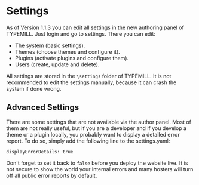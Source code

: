 # Settings

As of Version 1.1.3 you can edit all settings in the new authoring panel of TYPEMILL. Just login and go to settings. There you can edit:

* The system (basic settings).
* Themes (choose themes and configure it).
* Plugins (activate plugins and configure them).
* Users (create, update and delete).

All settings are stored in the `\settings` folder of TYPEMILL. It is not recommended to edit the settings manually, because it can crash the system if done wrong.

## Advanced Settings

There are some settings that are not available via the author panel. Most of them are not really useful, but if you are a developer and if you develop a theme or a plugin locally, you probably want to display a detailed error report. To do so, simply add the following line to the settings.yaml: 

````
displayErrorDetails: true
````

Don't forget to set it back to `false` before you deploy the website live. It is not secure to show the world your internal errors and many hosters will turn off all public error reports by default.